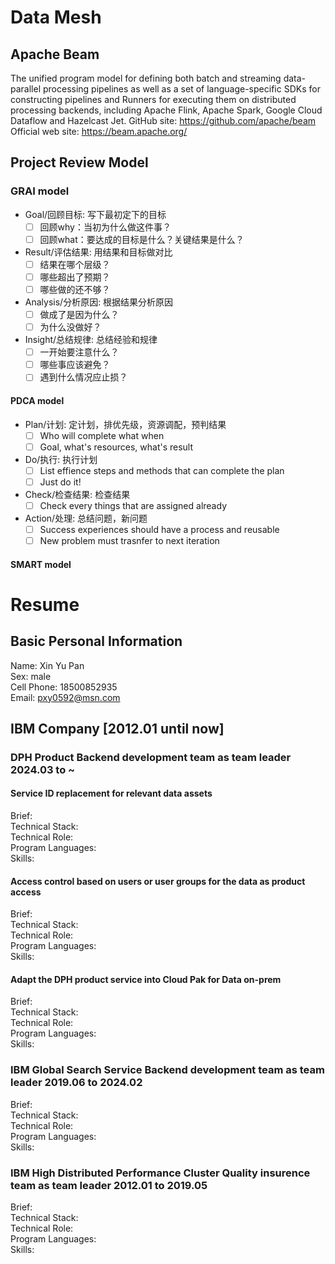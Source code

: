 # Data Mesh
## Apache Beam
The unified program model for defining both batch and streaming data-parallel processing pipelines as well as a set of language-specific SDKs for constructing pipelines and Runners for executing them on distributed processing backends, including Apache Flink, Apache Spark, Google Cloud Dataflow and Hazelcast Jet.
GitHub site: https://github.com/apache/beam
Official web site: https://beam.apache.org/

## Project Review Model 
### GRAI model
- Goal/回顾目标: 写下最初定下的目标
    - [ ]  回顾why：当初为什么做这件事？
    - [ ]  回顾what：要达成的目标是什么？关键结果是什么？
- Result/评估结果: 用结果和目标做对比
    - [ ]  结果在哪个层级？
    - [ ]  哪些超出了预期？
    - [ ]  哪些做的还不够？
- Analysis/分析原因: 根据结果分析原因
    - [ ]  做成了是因为什么？
    - [ ]  为什么没做好？
- Insight/总结规律: 总结经验和规律
    - [ ]  一开始要注意什么？
    - [ ]  哪些事应该避免？
    - [ ]  遇到什么情况应止损？

#### PDCA model
- Plan/计划: 定计划，排优先级，资源调配，预判结果
    - [ ] Who will complete what when
    - [ ] Goal, what's resources, what's result
- Do/执行: 执行计划
    - [ ] List effience steps and methods that can complete the plan
    - [ ] Just do it!
- Check/检查结果: 检查结果
    - [ ] Check every things that are assigned already

- Action/处理: 总结问题，新问题
    - [ ] Success experiences should have a process and reusable
    - [ ] New problem must trasnfer to next iteration

#### SMART model

# Resume
## Basic Personal Information
Name:       Xin Yu Pan      
Sex:        male  
Cell Phone: 18500852935  
Email:      pxy0592@msn.com  

## IBM Company [2012.01 until now]
### DPH Product     Backend development team as team leader     2024.03 to ~
#### Service ID replacement for relevant data assets
Brief:  
Technical Stack:     
Technical Role:     
Program Languages:      
Skills:     

#### Access control based on users or user groups for the data as product access
Brief:  
Technical Stack:     
Technical Role:     
Program Languages:      
Skills:     

#### Adapt the DPH product service into Cloud Pak for Data on-prem
Brief:  
Technical Stack:     
Technical Role:     
Program Languages:      
Skills:     

### IBM Global Search Service        Backend development team as team leader     2019.06 to 2024.02
Brief:  
Technical Stack:     
Technical Role:     
Program Languages:      
Skills:     

### IBM High Distributed Performance Cluster         Quality insurence team as team leader   2012.01 to 2019.05
Brief:  
Technical Stack:     
Technical Role:     
Program Languages:      
Skills:     
